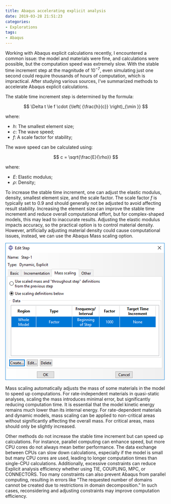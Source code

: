 ```yaml
---
title: Abaqus accelerating explicit analysis 
date: 2019-03-28 21:51:23
categories:
- Explorations
tags:
- Abaqus
---
```


Working with Abaqus explicit calculations recently, I encountered a common issue: the model and materials were fine, and calculations were possible, but the computation speed was extremely slow. With the stable time increment step at the magnitude of $10^{-7}$, even simulating just one second could require thousands of hours of computation, which is impractical. After studying various sources, I've summarized methods to accelerate Abaqus explicit calculations.

<!-- more -->

The stable time increment step is determined by the formula:

$$ \Delta t \le f \cdot {\left( {\frac{h}{c}} \right)_{\min }} $$

where:

- $h$: The smallest element size;
- $c$: The wave speed;
- $f$: A scale factor for stability;

The wave speed can be calculated using:

$$ c = \sqrt{\frac{E}{\rho}} $$

where:

- $E$: Elastic modulus;
- $\rho$: Density;

To increase the stable time increment, one can adjust the elastic modulus, density, smallest element size, and the scale factor. The scale factor $f$ is typically set to 0.9 and should generally not be adjusted to avoid affecting result stability. Increasing the element size can improve the stable time increment and reduce overall computational effort, but for complex-shaped models, this may lead to inaccurate results. Adjusting the elastic modulus impacts accuracy, so the practical option is to control material density. However, artificially adjusting material density could cause computational issues, instead, we can use the Abaqus Mass scaling option.

![Step](/uploads/images/2019/AbaqusExplicitAccelerating1.png)

Mass scaling automatically adjusts the mass of some materials in the model to speed up computations. For rate-independent materials in quasi-static analyses, scaling the mass introduces minimal error, but significantly reducing computation time. It is essential that the model kinetic energy remains much lower than its internal energy. For rate-dependent materials and dynamic models, mass scaling can be applied to non-critical areas without significantly affecting the overall mass. For critical areas, mass should only be slightly increased. 

Other methods do not increase the stable time increment but can speed up calculations. For instance, parallel computing can enhance speed, but more CPU cores do not always mean better performance. The data exchange between CPUs can slow down calculations, especially if the model is small but many CPU cores are used, leading to longer computation times than single-CPU calculations. Additionally, excessive constraints can reduce Explicit analysis efficiency whether using TIE, COUPLING, MPC, or CONNECTORS. Too many constraints can also prevent Abaqus from parallel computing, resulting in errors like "The requested number of domains cannot be created due to restrictions in domain decomposition." In such cases, reconsidering and adjusting constraints may improve computation efficiency.
